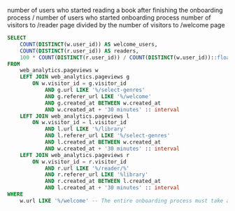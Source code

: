 
number of users who started reading a book after finishing the onboarding process / number of users who started onboarding process
number of visitors to /reader page divided by the number of visitors to /welcome page

```sql
SELECT
	COUNT(DISTINCT(w.user_id)) AS welcome_users,
	COUNT(DISTINCT(r.user_id)) AS readers,
	100 * COUNT(DISTINCT(r.user_id)) / COUNT(DISTINCT(w.user_id))::float AS activation_rate
FROM
	web_analytics.pageviews w
	LEFT JOIN web_analytics.pageviews g 
		ON w.visitor_id = g.visitor_id
			AND g.url LIKE '%/select-genres'
			AND g.referer_url LIKE '%/welcome'
			AND g.created_at BETWEEN w.created_at
			AND w.created_at + '30 minutes' :: interval
	LEFT JOIN web_analytics.pageviews l 
		ON w.visitor_id = l.visitor_id
			AND l.url LIKE '%/library'
			AND l.referer_url LIKE '%/select-genres'
			AND l.created_at BETWEEN w.created_at
			AND w.created_at + '30 minutes' :: interval
	LEFT JOIN web_analytics.pageviews r
		ON w.visitor_id = r.visitor_id
			AND r.url LIKE '%/reader/%'
			AND r.referer_url LIKE '%library'
			AND r.created_at BETWEEN l.created_at
			AND l.created_at + '30 minutes' :: interval
WHERE
	w.url LIKE '%/welcome' -- The entire onboarding process must take at most 60 minutes.
```